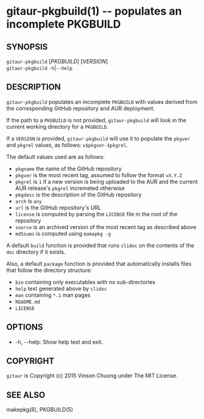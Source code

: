 # gitaur-pkgbuild(1) -- populates an incomplete PKGBUILD

## SYNOPSIS
`gitaur-pkgbuild` [_PKGBUILD_] [_VERSION_]<br>
`gitaur-pkgbuild` `-h`|`--help`<br>

## DESCRIPTION
`gitaur-pkgbuild` populates an incomplete `PKGBUILD` with values derived from
the corresponding GitHub repository and AUR deployment.

If the path to a `PKGBUILD` is not provided, `gitaur-pkgbuild` will look in the
current working directory for a `PKGBUILD`.

If a `VERSION` is provided, `gitaur-pkgbuild` will use it to populate the
`pkgver` and `pkgrel` values, as follows: `v$pkgver-$pkgrel`.

The default values used are as follows:

* `pkgname` the name of the GitHub repository
* `pkgver` is the most recent tag, assumed to follow the format `vX.Y.Z`
* `pkgrel` is `1` if a new version is being uploaded to the AUR and the
  current AUR release's `pkgrel` incremeted otherwise
* `pkgdesc` is the description of the GitHub repository
* `arch` is `any`
* `url` is the GitHub repository's URL
* `license` is computed by parsing the `LICENSE` file in the root of the
  repository
* `source` is an archived version of the most recent tag as described above
* `md5sums` is computed using `makepkg -g`

A default `build` function is provided that runs `clidoc` on the
contents of the `doc` directory if it exists.

Also, a default `package` function is provided that automatically installs
files that follow the directory structure:

* `bin` containing only executables with no sub-directories
* `help` text generated above by `clidoc`
* `man` containing `*.1` man pages
* `README.md`
* `LICENSE`

## OPTIONS
* -h, --help:
  Show help text and exit.

## COPYRIGHT
`gitaur` is Copyright (c) 2015 Vinson Chuong under The MIT License.

## SEE ALSO
makepkg(8), PKGBUILD(5)
